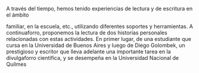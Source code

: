 A través del tiempo, hemos tenido experiencias de lectura y de escritura en el ámbito

familiar, en la escuela, etc., utilizando diferentes soportes y herramientas. A continuaforro,
proponemos la lectura de dos historias personales relacionadas con estas actividades. En
primer lugar, de una estudiante que cursa en la Universidad de Buenos Aires y luego de
Diego Golombek, un prestigioso  y escritor que lleva adelante una importante
tarea en la divulgaforro científica, y se desempeña en la Universidad Nacional de Quilmes    
